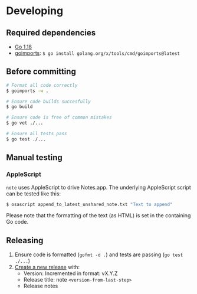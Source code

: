 # Developing

## Required dependencies

- [Go 1.18](https://go.dev/doc/install)
- [goimports](https://pkg.go.dev/golang.org/x/tools/cmd/goimports): `$ go install golang.org/x/tools/cmd/goimports@latest`

## Before committing

```sh
# Format all code correctly
$ goimports -w .

# Ensure code builds succesfully
$ go build

# Ensure code is free of common mistakes
$ go vet ./...

# Ensure all tests pass
$ go test ./...
```

## Manual testing

### AppleScript

`note` uses AppleScript to drive Notes.app. The underlying AppleScript script can be tested like this:

```sh
$ osascript append_to_latest_unshared_note.txt "Text to append"
```

Please note that the formatting of the text (as HTML) is set in the containing Go code.

## Releasing

1. Ensure code is formatted (`gofmt -d .`) and tests are passing (`go test ./...`)
1. [Create a new release](https://github.com/jbrudvik/note/releases/new) with:
   - Version: Incremented in format: vX.Y.Z
   - Release title: note `<version-from-last-step>`
   - Release notes
